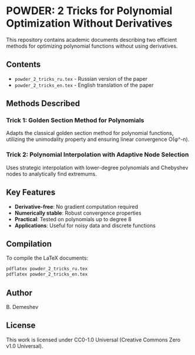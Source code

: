 # POWDER: 2 Tricks for Polynomial Optimization Without Derivatives

This repository contains academic documents describing two efficient methods for optimizing polynomial functions without using derivatives.

## Contents

- `powder_2_tricks_ru.tex` - Russian version of the paper
- `powder_2_tricks_en.tex` - English translation of the paper

## Methods Described

### Trick 1: Golden Section Method for Polynomials
Adapts the classical golden section method for polynomial functions, utilizing the unimodality property and ensuring linear convergence O(φ^-n).

### Trick 2: Polynomial Interpolation with Adaptive Node Selection
Uses strategic interpolation with lower-degree polynomials and Chebyshev nodes to analytically find extremums.

## Key Features

- **Derivative-free**: No gradient computation required
- **Numerically stable**: Robust convergence properties
- **Practical**: Tested on polynomials up to degree 8
- **Applications**: Useful for noisy data and discrete functions

## Compilation

To compile the LaTeX documents:

```bash
pdflatex powder_2_tricks_ru.tex
pdflatex powder_2_tricks_en.tex
```

## Author

B. Demeshev

## License

This work is licensed under CC0-1.0 Universal (Creative Commons Zero v1.0 Universal).
